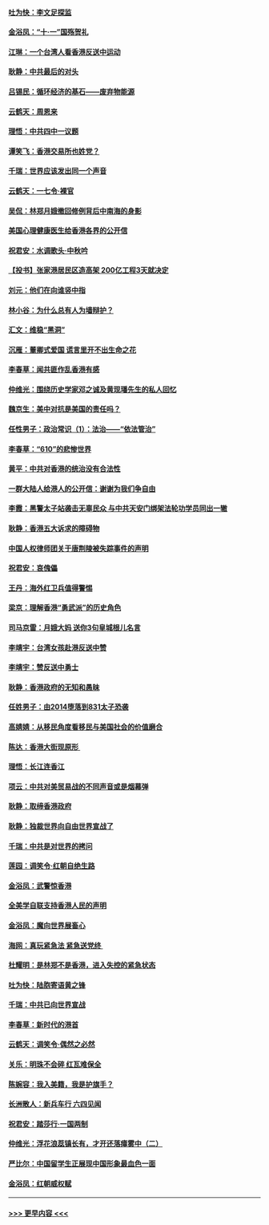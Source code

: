#### [吐为快：李文足探监](../pages/nsc993/n11509622.md?t=09091522) 
#### [金浴凤：“十‧一”国殇贺礼](../pages/nsc993/n11509593.md?t=09091522) 
#### [江琳：一个台湾人看香港反送中运动](../pages/nsc993/n11509211.md?t=09091522) 
#### [耿静：中共最后的对头](../pages/nsc993/n11508308.md?t=09091522) 
#### [吕锡民：循环经济的基石——废弃物能源](../pages/nsc993/n11508212.md?t=09091522) 
#### [云鹤天：周恩来](../pages/nsc993/n11508055.md?t=09091522) 
#### [理悟：中共四中一议题](../pages/nsc993/n11507782.md?t=09091522) 
#### [谭笑飞：香港交易所也姓党？](../pages/nsc993/n11507753.md?t=09091522) 
#### [千瑞：世界应该发出同一个声音](../pages/nsc993/n11507290.md?t=09091522) 
#### [云鹤天：一七令‧裸官](../pages/nsc993/n11507177.md?t=09091522) 
#### [吴侃：林郑月娥撤回修例背后中南海的身影](../pages/nsc993/n11506876.md?t=09091522) 
#### [美国心理健康医生给香港各界的公开信](../pages/nsc993/n11506809.md?t=09091522) 
#### [祝君安：水调歌头‧中秋吟](../pages/nsc993/n11506758.md?t=09091522) 
#### [【投书】张家港居民区造高架 200亿工程3天就决定](../pages/nsc993/n11506682.md?t=09091522) 
#### [刘元：他们在向谁竖中指](../pages/nsc993/n11505384.md?t=09091522) 
#### [林小谷：为什么总有人为墙辩护？](../pages/nsc993/n11505226.md?t=09091522) 
#### [汇文：维稳“黑洞”](../pages/nsc993/n11504347.md?t=09091522) 
#### [沉雁：董卿式爱国 谎言里开不出生命之花](../pages/nsc993/n11503215.md?t=09091522) 
#### [李春草：闻共匪作乱香港有感](../pages/nsc993/n11503072.md?t=09091522) 
#### [仲维光：围绕历史学家邓之诚及黄现璠先生的私人回忆](../pages/nsc993/n11501330.md?t=09091522) 
#### [魏京生：美中对抗是美国的责任吗？](../pages/nsc993/n11500723.md?t=09091522) 
#### [任性男子：政治常识（1）：法治——“依法管治”](../pages/nsc993/n11500791.md?t=09091522) 
#### [李春草：“610”的悲惨世界](../pages/nsc993/n11501141.md?t=09091522) 
#### [黄平：中共对香港的统治没有合法性](../pages/nsc993/n11499473.md?t=09091522) 
#### [一群大陆人给港人的公开信：谢谢为我们争自由](../pages/nsc993/n11500402.md?t=09091522) 
#### [李霞：黑警太子站袭击无辜民众 与中共天安门绑架法轮功学员同出一辙](../pages/nsc993/n11499805.md?t=09091522) 
#### [耿静：香港五大诉求的障碍物](../pages/nsc993/n11497578.md?t=09091522) 
#### [中国人权律师团关于唐荆陵被失踪事件的声明](../pages/nsc993/n11500014.md?t=09091522) 
#### [祝君安：哀傀儡](../pages/nsc993/n11499776.md?t=09091522) 
#### [王丹：海外红卫兵值得警惕](../pages/nsc993/n11498138.md?t=09091522) 
#### [梁京：理解香港“勇武派”的历史角色](../pages/nsc993/n11498006.md?t=09091522) 
#### [司马京雷：月娥大妈  送你3句皇城根儿名言](../pages/nsc993/n11497885.md?t=09091522) 
#### [李靖宇：台湾女孩赴港反送中赞](../pages/nsc993/n11497721.md?t=09091522) 
#### [李靖宇：赞反送中勇士](../pages/nsc993/n11497452.md?t=09091522) 
#### [耿静：香港政府的无知和愚昧](../pages/nsc993/n11494238.md?t=09091522) 
#### [任姓男子：由2014堕落到831太子恐袭](../pages/nsc993/n11496683.md?t=09091522) 
#### [高婧婧：从移民角度看移民与美国社会的价值磨合](../pages/nsc993/n11495757.md?t=09091522) 
#### [陈达：香港大街现原形 ](../pages/nsc993/n11495441.md?t=09091522) 
#### [理悟：长江连香江](../pages/nsc993/n11495377.md?t=09091522) 
#### [项云：中共对美贸易战的不同声音或是烟幕弹](../pages/nsc993/n11494929.md?t=09091522) 
#### [耿静：取缔香港政府](../pages/nsc993/n11494218.md?t=09091522) 
#### [耿静：独裁世界向自由世界宣战了](../pages/nsc993/n11494190.md?t=09091522) 
#### [千瑞：中共是对世界的拷问](../pages/nsc993/n11493021.md?t=09091522) 
#### [莲园：调笑令‧红朝自绝生路](../pages/nsc993/n11493011.md?t=09091522) 
#### [金浴凤：武警惊香港](../pages/nsc993/n11492994.md?t=09091522) 
#### [全美学自联支持香港人民的声明](../pages/nsc993/n11492630.md?t=09091522) 
#### [金浴凤：魔向世界展畜心](../pages/nsc993/n11492599.md?t=09091522) 
#### [海网：真玩紧急法 紧急送党终 ](../pages/nsc993/n11492535.md?t=09091522) 
#### [杜耀明：是林郑不是香港，进入失控的紧急状态](../pages/nsc993/n11491420.md?t=09091522) 
#### [吐为快：陆胞寄语黄之锋](../pages/nsc993/n11491117.md?t=09091522) 
#### [千瑞：中共已向世界宣战](../pages/nsc993/n11490123.md?t=09091522) 
#### [李春草：新时代的港首](../pages/nsc993/n11489864.md?t=09091522) 
#### [云鹤天：调笑令·偶然之必然](../pages/nsc993/n11489701.md?t=09091522) 
#### [关乐：明珠不会碎 红瓦难保全](../pages/nsc993/n11489647.md?t=09091522) 
#### [陈婉容：我入美籍，我是护旗手？](../pages/nsc993/n11487908.md?t=09091522) 
#### [长洲散人：新兵车行 六四见闻](../pages/nsc993/n11487729.md?t=09091522) 
#### [祝君安：踏莎行‧一国两制](../pages/nsc993/n11487699.md?t=09091522) 
#### [仲维光：浮花浪蕊镇长有，才开还落瘴雾中（二）](../pages/nsc993/n11483286.md?t=09091522) 
#### [严比尔：中国留学生正展现中国形象最血色一面](../pages/nsc993/n11485145.md?t=09091522) 
#### [金浴凤：红朝威权赋](../pages/nsc993/n11485191.md?t=09091522) 

----
#### [ >>> 更早内容 <<< ](../indexes/nsc993-earlier.md)
